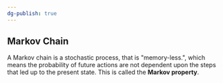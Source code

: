 ```yaml
---
dg-publish: true
---
```

## Markov Chain

A Markov chain is a stochastic process, that is "memory-less.", which means the probability of future actions are not dependent upon the steps that led up to the present state. This is called the **Markov property**.